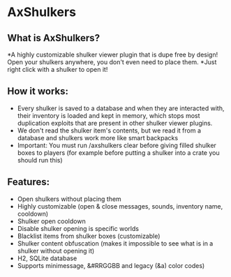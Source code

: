 # AxShulkers

## What is AxShulkers?

*A highly customizable shulker viewer plugin that is dupe free by design! Open your shulkers anywhere, you don't even need to place them.
*Just right click with a shulker to open it!

## How it works:
* Every shulker is saved to a database and when they are interacted with, their inventory is loaded and kept in memory, which stops most duplication exploits that are present in other shulker viewer plugins.
* We don't read the shulker item's contents, but we read it from a database and shulkers work more like smart backpacks
* Important: You must run /axshulkers clear before giving filled shulker boxes to players (for example before putting a shulker into a crate you should run this)

## Features:
* Open shulkers without placing them
* Highly customizable (open & close messages, sounds, inventory name, cooldown)
* Shulker open cooldown
* Disable shulker opening is specific worlds
* Blacklist items from shulker boxes (customizable)
* Shulker content obfuscation (makes it impossible to see what is in a shulker without opening it)
* H2, SQLite database
* Supports minimessage, &#RRGGBB and legacy (&a) color codes)